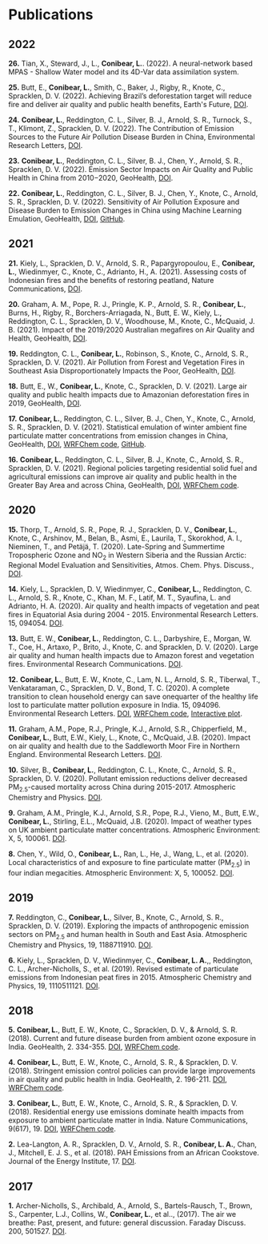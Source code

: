 # Publications

## 2022

**26\.** Tian, X., Steward, J., L., **Conibear, L.**. (2022). A neural-network based MPAS - Shallow Water model and its 4D-Var data assimilation system.  

**25\.** Butt, E., **Conibear, L.**, Smith, C., Baker, J., Rigby, R., Knote, C., Spracklen, D. V. (2022). Achieving Brazil’s deforestation target will reduce fire and deliver air quality and public health benefits, Earth's Future, [DOI](https://doi.org/10.1029/2022EF003048).  

**24\.** **Conibear, L.**, Reddington, C. L., Silver, B. J., Arnold, S. R., Turnock, S., T., Klimont, Z., Spracklen, D. V. (2022). The Contribution of Emission Sources to the Future Air Pollution Disease Burden in China, Environmental Research Letters, [DOI](https://doi.org/10.1088/1748-9326/ac6f6f).  

**23\.** **Conibear, L.**, Reddington, C. L., Silver, B. J., Chen, Y., Arnold, S. R., Spracklen, D. V. (2022). Emission Sector Impacts on Air Quality and Public Health in China from 2010−2020, GeoHealth, [DOI](https://doi.org/10.1029/2021GH000567).  

**22\.** **Conibear, L.**, Reddington, C. L., Silver, B. J., Chen, Y., Knote, C., Arnold, S. R., Spracklen, D. V. (2022). Sensitivity of Air Pollution Exposure and Disease Burden to Emission Changes in China using Machine Learning Emulation, GeoHealth, [DOI](https://doi.org/10.1029/2021GH000570), [GitHub](https://github.com/lukeconibear/emulator_annual).  

## 2021

**21\.** Kiely, L., Spracklen, D. V., Arnold, S. R., Papargyropoulou, E., **Conibear, L.**, Wiedinmyer, C., Knote, C., Adrianto, H., A. (2021). Assessing costs of Indonesian fires and the benefits of restoring peatland, Nature Communications, [DOI](https://doi.org/10.1038/s41467-021-27353-x).  

**20\.** Graham, A. M., Pope, R. J., Pringle, K. P., Arnold, S. R., **Conibear, L.**, Burns, H., Rigby, R., Borchers-Arriagada, N., Butt, E. W., Kiely, L., Reddington, C. L., Spracklen, D. V., Woodhouse, M., Knote, C., McQuaid, J. B. (2021). Impact of the 2019/2020 Australian megafires on Air Quality and Health, GeoHealth, [DOI](https://doi.org/10.1029/2021GH000454).  

**19\.** Reddington, C. L., **Conibear, L.**, Robinson, S., Knote, C., Arnold, S. R., Spracklen, D. V. (2021). Air Pollution from Forest and Vegetation Fires in Southeast Asia Disproportionately Impacts the Poor, GeoHealth, [DOI](https://doi.org/10.1029/2021GH000418).  

**18\.** Butt, E., W., **Conibear, L.**, Knote, C., Spracklen, D. V. (2021). Large air quality and public health impacts due to Amazonian deforestation fires in 2019, GeoHealth, [DOI](https://doi.org/10.1029/2021GH000429).  

**17\.** **Conibear, L.**, Reddington, C. L., Silver, B. J., Chen, Y., Knote, C., Arnold, S. R., Spracklen, D. V. (2021). Statistical emulation of winter ambient fine particulate matter concentrations from emission changes in China, GeoHealth, [DOI](https://doi.org/10.1029/2021GH000391), [WRFChem code](https://github.com/lukeconibear/papers_wrfotron/tree/master/WRFotron2.0_Conibear_2021_Geohealth_emulator), [GitHub](https://github.com/lukeconibear/emulator).  

**16\.** **Conibear, L.**, Reddington, C. L., Silver, B. J., Knote, C., Arnold, S. R., Spracklen, D. V. (2021). Regional policies targeting residential solid fuel and agricultural emissions can improve air quality and public health in the Greater Bay Area and across China, GeoHealth, [DOI](https://doi.org/10.1029/2020GH000341), [WRFChem code](https://github.com/lukeconibear/papers_wrfotron/tree/master/WRFotron2.0_Conibear_2021_Geohealth_policies).  

## 2020

**15\.** Thorp, T., Arnold, S. R., Pope, R. J., Spracklen, D. V., **Conibear, L.**, Knote, C., Arshinov, M., Belan, B., Asmi, E., Laurila, T., Skorokhod, A. I., Nieminen, T., and Petäjä, T. (2020). Late-Spring and Summertime Tropospheric Ozone and NO<sub>2</sub> in Western Siberia and the Russian Arctic: Regional Model Evaluation and Sensitivities, Atmos. Chem. Phys. Discuss., [DOI](https://doi.org/10.5194/acp-2020-426).  

**14\.** Kiely, L., Spracklen, D. V, Wiedinmyer, C., **Conibear, L.**, Reddington, C. L., Arnold, S. R., Knote, C., Khan, M. F., Latif, M. T., Syaufina, L. and Adrianto, H. A. (2020). Air quality and health impacts of vegetation and peat fires in Equatorial Asia during 2004 - 2015. Environmental Research Letters. 15, 094054. [DOI](https://doi.org/10.1088/1748-9326/ab9a6c).  

**13\.** Butt, E. W., **Conibear, L.**, Reddington, C. L., Darbyshire, E., Morgan, W. T., Coe, H., Artaxo, P., Brito, J., Knote, C. and Spracklen, D. V. (2020). Large air quality and human health impacts due to Amazon forest and vegetation fires. Environmental Research Communications. [DOI](https://doi.org/10.1088/2515-7620/abb0db).  

**12\.** **Conibear, L.**, Butt, E. W., Knote, C., Lam, N. L., Arnold, S. R., Tiberwal, T., Venkataraman, C., Spracklen, D. V., Bond, T. C. (2020). A complete transition to clean household energy can save onequarter of the healthy life lost to particulate matter pollution exposure in India. 15, 094096. Environmental Research Letters. [DOI](https://doi.org/10.1088/1748-9326/ab8e8a), [WRFChem code](https://github.com/lukeconibear/papers_wrfotron/tree/master/WRFotron2.0_Conibear_2020_EnvironmentalResearchLetters), [Interactive plot](https://www.lukeconibear.com/plot_india_solid_fuel.html).  

**11\.** Graham, A.M., Pope, R.J., Pringle, K.J., Arnold, S.R., Chipperfield, M., **Conibear, L.**, Butt, E.W., Kiely, L., Knote, C., McQuaid, J.B. (2020). Impact on air quality and health due to the Saddleworth Moor Fire in Northern England. Environmental Research Letters. [DOI](https://doi.org/10.1088/1748-9326/ab8496).  

**10\.** Silver, B., **Conibear, L.**, Reddington, C. L., Knote, C., Arnold, S. R., Spracklen, D. V. (2020). Pollutant emission reductions deliver decreased PM<sub>2.5</sub>-caused mortality across China during 2015-2017. Atmospheric Chemistry and Physics. [DOI](https://doi.org/10.5194/acp-2019-1141).  

**9\.** Graham, A.M., Pringle, K.J., Arnold, S.R., Pope, R.J., Vieno, M., Butt, E.W., **Conibear, L.**, Stirling, E.L., McQuaid, J.B. (2020). Impact of weather types on UK ambient particulate matter concentrations. Atmospheric Environment: X, 5, 100061. [DOI](https://doi.org/10.1016/j.aeaoa.2019.100061).  

**8\.** Chen, Y., Wild, O., **Conibear, L.**, Ran, L., He, J., Wang, L., et al. (2020). Local characteristics of and exposure to fine particulate matter (PM<sub>2.5</sub>) in four indian megacities. Atmospheric Environment: X, 5, 100052. [DOI](https://doi.org/10.1016/j.aeaoa.2019.100052).  

## 2019

**7\.** Reddington, C., **Conibear, L.**, Silver, B., Knote, C., Arnold, S. R., Spracklen, D. V. (2019). Exploring the impacts of anthropogenic emission sectors on PM<sub>2.5</sub> and human health in South and East Asia. Atmospheric Chemistry and Physics, 19, 1188711910. [DOI](https://doi.org/10.5194/acp-19-11887-2019).  

**6\.** Kiely, L., Spracklen, D. V., Wiedinmyer, C., **Conibear, L. A.**,, Reddington, C. L., Archer-Nicholls, S., et al. (2019). Revised estimate of particulate emissions from Indonesian peat fires in 2015. Atmospheric Chemistry and Physics, 19, 1110511121. [DOI](https://doi.org/10.5194/acp-19-11105-2019).  

## 2018

**5\.** **Conibear, L.**, Butt, E. W., Knote, C., Spracklen, D. V., & Arnold, S. R. (2018). Current and future disease burden from ambient ozone exposure in India. GeoHealth, 2. 334-355. [DOI](https://doi.org/10.1029/2018GH000168), [WRFChem code](https://github.com/lukeconibear/papers_wrfotron/tree/master/WRFotron0.0_Conibear_2018_Geohealth).  

**4\.** **Conibear, L.**, Butt, E. W., Knote, C., Arnold, S. R., & Spracklen, D. V. (2018). Stringent emission control policies can provide large improvements in air quality and public health in India. GeoHealth, 2. 196-211. [DOI](https://doi.org/10.1029/2018GH000139), [WRFChem code](https://github.com/lukeconibear/papers_wrfotron/tree/master/WRFotron0.0_Conibear_2018_Geohealth).  

**3\.** **Conibear, L.**, Butt, E. W., Knote, C., Arnold, S. R., & Spracklen, D. V. (2018). Residential energy use emissions dominate health impacts from exposure to ambient particulate matter in India. Nature Communications, 9(617), 19. [DOI](https://doi.org/10.1038/s41467-018-02986-7), [WRFChem code](https://github.com/lukeconibear/papers_wrfotron/tree/master/WRFotron0.0_Conibear_2018_NatureCommunications).  

**2\.** Lea-Langton, A. R., Spracklen, D. V., Arnold, S. R., **Conibear, L. A.**, Chan, J., Mitchell, E. J. S., et al. (2018). PAH Emissions from an African Cookstove. Journal of the Energy Institute, 17. [DOI](https://doi.org/10.1016/j.joei.2018.03.014).  

## 2017

**1\.** Archer-Nicholls, S., Archibald, A., Arnold, S., Bartels-Rausch, T., Brown, S., Carpenter, L.J., Collins, W., **Conibear, L.**, et al.., (2017). The air we breathe: Past, present, and future: general discussion. Faraday Discuss. 200, 501527. [DOI](https://doi.org/10.1039/C7FD90040F).  
